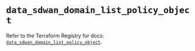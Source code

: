 # `data_sdwan_domain_list_policy_object`

Refer to the Terraform Registry for docs: [`data_sdwan_domain_list_policy_object`](https://registry.terraform.io/providers/ciscodevnet/sdwan/0.8.0/docs/data-sources/domain_list_policy_object).
